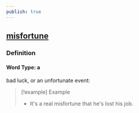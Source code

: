 ```yaml
---
publish: true
---
```


## [misfortune](https://dictionary.cambridge.org/dictionary/english/misfortune)

### Definition
#### Word Type: a
bad luck, or an unfortunate event:

>[!example] Example
> - It's a real misfortune that he's lost his job.
